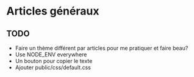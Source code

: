 # Articles généraux

## TODO
- Faire un thème différent par articles pour me pratiquer et faire beau?
- Use NODE_ENV everywhere
- Un bouton pour copier le texte
- Ajouter public/css/default.css
